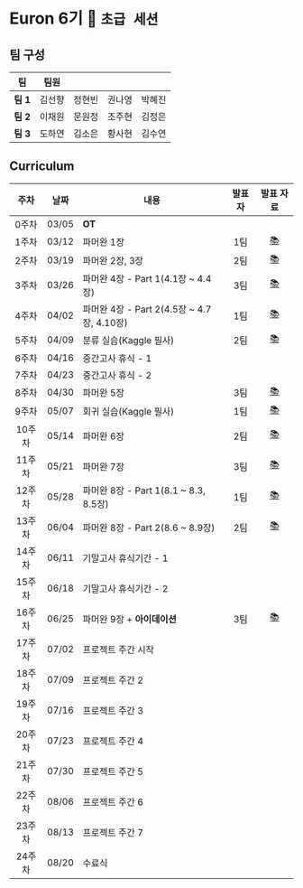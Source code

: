 # Euron 6기 🐣 ```초급 세션```

## 팀 구성

|팀|팀원| | | |
|---|---|---|---|---|  
|**팀 1**|김선향|정현빈|권나영|박혜진|
|**팀 2**|이채원|문원정|조주현|김정은|
|**팀 3**|도하연|김소은|황사현|김수연|

## Curriculum
|주차|날짜|내용|발표자|발표 자료|
|:-:|:---:|---------------|:---:|:-:|
|0주차|03/05|**OT**|||
|1주차|03/12|파머완 1장|1팀|[📚]()|
|2주차|03/19|파머완 2장, 3장|2팀|[📚]()|
|3주차|03/26|파머완 4장 - Part 1(4.1장 ~  4.4장)|3팀|[📚]()|
|4주차|04/02|파머완 4장 - Part 2(4.5장 ~ 4.7장, 4.10장)|1팀|[📚]()|
|5주차|04/09|분류 실습(Kaggle 필사)|2팀|[📚]()|
|6주차|04/16|중간고사 휴식 - 1|||
|7주차|04/23|중간고사 휴식 - 2|||
|8주차|04/30|파머완 5장|3팀|[📚]()|
|9주차|05/07|회귀 실습(Kaggle 필사)|1팀|[📚]()|
|10주차|05/14|파머완 6장|2팀|[📚]()|
|11주차|05/21|파머완 7장|3팀|[📚]()|
|12주차|05/28|파머완 8장 - Part 1(8.1 ~ 8.3, 8.5장)|1팀|[📚]()|
|13주차|06/04|파머완 8장 - Part 2(8.6 ~ 8.9장)|2팀|[📚]()|
|14주차|06/11|기말고사 휴식기간 - 1|||
|15주차|06/18|기말고사 휴식기간 - 2|||
|16주차|06/25|파머완 9장 + **아이데이션**|3팀|[📚]()|
|17주차|07/02|프로젝트 주간 시작|||
|18주차|07/09|프로젝트 주간 2|||
|19주차|07/16|프로젝트 주간 3|||
|20주차|07/23|프로젝트 주간 4|||
|21주차|07/30|프로젝트 주간 5|||
|22주차|08/06|프로젝트 주간 6|||
|23주차|08/13|프로젝트 주간 7|||
|24주차|08/20|수료식|||
